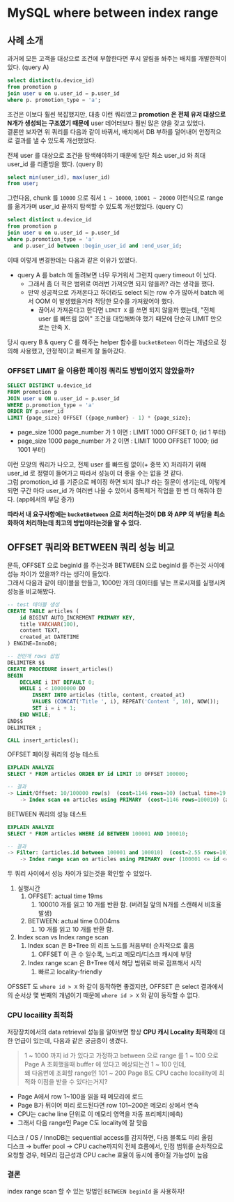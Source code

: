 # MySQL where between index range

## 사례 소개

과거에 모든 고객을 대상으로 조건에 부합한다면 푸시 알림을 쏴주는 배치를 개발한적이 있다. (query A)

```sql
select distinct(u.device_id)
from promotion p
join user u on u.user_id = p.user_id
where p. promotion_type = 'a';
```

조건은 이보다 훨씬 복잡했지만, 대충 이런 쿼리였고 **promotion 은 전체 유저 대상으로 N개가 생성되는 구조였기 때문에** user 데어터보다 훨씬 많은 양을 갖고 있었다.  
결론만 보자면 위 쿼리를 다음과 같이 바꿔서, 배치에서 DB 부하를 덜어내어 안정적으로 결과를 낼 수 있도록 개선했었다.  

전체 user 를 대상으로 조건을 탐색해야하기 때문에 일단 최소 user_id 와 최대 user_id 를 리졸빙을 했다. (query B)
```sql
select min(user_id), max(user_id)
from user;
```

그런다음, chunk 를 `10000` 으로 줘서 `1 ~ 10000`, `10001 ~ 20000` 이런식으로 range 를 옮겨가며 user_id 끝까지 탐색할 수 있도록 개선했었다. (query C)
```sql
select distinct u.device_id
from promotion p
join user u on u.user_id = p.user_id
where p.promotion_type = 'a'
  and p.user_id between :begin_user_id and :end_user_id;
```

이때 이렇게 변경한데는 다음과 같은 이유가 있었다.

* query A 를 batch 에 돌려보면 너무 무거워서 그런지 query timeout 이 났다. 
  * 그래서 좀 더 적은 범위로 여러번 가져오면 되지 않을까? 라는 생각을 했다.
  * 만약 성공적으로 가져온다고 하더라도 select 되는 row 수가 많아서 batch 에서 OOM 이 발생했을거라 적당한 모수를 가져왔어야 했다.
    * 끊어서 가져온다고 한다면 `LIMIT X` 를 쓰면 되지 않을까 했는데, "전체 user 를 빠뜨림 없이" 조건을 대입해봐야 했기 때문에 단순히 LIMIT 만으로는 만족 X.

당시 query B & query C 를 해주는 helper 함수를 `bucketBeteen` 이라는 개념으로 정의해 사용했고, 안정적이고 빠르게 잘 돌아갔다.


### OFFSET LIMIT 을 이용한 페이징 쿼리도 방법이였지 않았을까?

```sql
SELECT DISTINCT u.device_id
FROM promotion p
JOIN user u ON u.user_id = p.user_id
WHERE p.promotion_type = 'a'
ORDER BY p.user_id
LIMIT {page_size} OFFSET ({page_number} - 1) * {page_size};
```

* page_size 1000 page_number 가 1 이면 : LIMIT 1000 OFFSET 0; (id 1 부터)
* page_size 1000 page_number 가 2 이면 : LIMIT 1000 OFFSET 1000; (id 1001 부터)

이런 모양의 쿼리가 나오고, 전체 user 를 빠뜨림 없이(+ 중복 X) 처리하기 위해 user_id 로 정렬이 들어가고 따라서 성능이 더 좋을 수는 없을 것 같다.  
그럼 promotion_id 를 기준으로 페이징 하면 되지 않냐? 라는 질문이 생기는데, 이렇게 되면 구간 마다 user_id 가 여러번 나올 수 있어서 중복제거 작업을 한 번 더 해줘야 한다. (app에서의 부담 증가)  

**따라서 내 요구사항에는 `bucketBetween` 으로 처리하는것이 DB 와 APP 의 부담을 최소화하여 처리하는데 최고의 방법이라는것을 알 수 있다.**

## OFFSET 쿼리와 BETWEEN 쿼리 성능 비교

문득, OFFSET 으로 beginId 를 주는것과 BETWEEN 으로 beginId 를 주는것 사이에 성능 차이가 있을까? 라는 생각이 들었다.  
그래서 다음과 같이 테이블을 만들고, 1000만 개의 데이터를 넣는 프로시져를 실행시켜 성능을 비교해봤다.

```sql
-- test 테이블 생성
CREATE TABLE articles (
    id BIGINT AUTO_INCREMENT PRIMARY KEY,
    title VARCHAR(100),
    content TEXT,
    created_at DATETIME
) ENGINE=InnoDB;

-- 천만개 rows 삽입
DELIMITER $$
CREATE PROCEDURE insert_articles()
BEGIN
    DECLARE i INT DEFAULT 0;
    WHILE i < 10000000 DO
        INSERT INTO articles (title, content, created_at)
        VALUES (CONCAT('Title ', i), REPEAT('Content ', 10), NOW());
        SET i = i + 1;
    END WHILE;
END$$
DELIMITER ;

CALL insert_articles();
```

OFFSET 페이징 쿼리의 성능 테스트

```sql
EXPLAIN ANALYZE
SELECT * FROM articles ORDER BY id LIMIT 10 OFFSET 100000;

-- 결과
-> Limit/Offset: 10/100000 row(s)  (cost=1146 rows=10) (actual time=19.1..19.1 rows=10 loops=1)
    -> Index scan on articles using PRIMARY  (cost=1146 rows=100010) (actual time=0.0134..17.2 rows=100010 loops=1)
```

BETWEEN 쿼리의 성능 테스트 
```sql
EXPLAIN ANALYZE
SELECT * FROM articles WHERE id BETWEEN 100001 AND 100010;

-- 결과
-> Filter: (articles.id between 100001 and 100010)  (cost=2.55 rows=10) (actual time=0.00917..0.0135 rows=10 loops=1)
    -> Index range scan on articles using PRIMARY over (100001 <= id <= 100010)  (cost=2.55 rows=10) (actual time=0.00804..0.0119 rows=10 loops=1)
```

두 쿼리 사이에서 성능 차이가 있는것을 확인할 수 있었다.

1. 실행시간
   1. OFFSET: actual time 19ms
      1. 100010 개를 읽고 10 개를 반환 함. (버려질 앞의 N개를 스캔해서 비효율 발생)
   2. BETWEEN: actual time 0.004ms
      1. 10 개를 읽고 10 개를 반환 함.
2. Index scan vs Index range scan
   1. Index scan 은 B+Tree 의 리프 노드를 처음부터 순차적으로 훑음
      1. OFFSET 이 큰 수 일수록, 느리고 메모리/디스크 캐시에 부담
   2. Index range scan 은 B+Tree 에서 해당 범위로 바로 점프해서 시작
      1. 빠르고 locality-friendly

OFSSET 도 `where id > X` 와 같이 동작하면 좋겠지만, OFFSET 은 select 결과에서의 순서상 몇 번째의 개념이기 때문에 `where id > X` 와 같이 동작할 수 없다.  


### CPU locaility 최적화
저장장치에서의 data retrieval 성능을 알아보면 항상 **CPU 캐시 Locality 최적화**에 대한 언급이 있는데, 다음과 같은 궁금증이 생겼다.

> 1 ~ 1000 까지 id 가 있다고 가정하고 between 으로 range 를 1 ~ 100 으로 Page A 조회했을때 buffer 에 있다고 예상되는건 1 ~ 100 인데,  
> 왜 다음번에 조회할 range인 101 ~ 200 Page B도 CPU cache locaility에 최적화 이점을 받을 수 있다는거지?

* Page A에서 row 1~100을 읽을 때 메모리에 로드
* Page B가 뒤이어 미리 로드된다면 row 101~200은 메모리 상에서 연속
* CPU는 cache line 단위로 이 메모리 영역을 자동 프리페치(예측)
* 그래서 다음 range인 Page C도 locality에 잘 맞음
 
디스크 / OS / InnoDB는 sequential access를 감지하면, 다음 블록도 미리 올림  
디스크 → buffer pool → CPU cache까지의 전체 흐름에서, 인접 범위를 순차적으로 요청할 경우, 메모리 접근성과 CPU cache 효율이 동시에 좋아질 가능성이 높음

### 결론
index range scan 할 수 있는 방법인 `BETWEEN beginId` 을 사용하자!